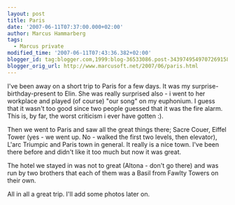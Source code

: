 ```yaml
---
layout: post
title: Paris
date: '2007-06-11T07:37:00.000+02:00'
author: Marcus Hammarberg
tags:
  - Marcus private
modified_time: '2007-06-11T07:43:36.382+02:00'
blogger_id: tag:blogger.com,1999:blog-36533086.post-3439749549707269158
blogger_orig_url: http://www.marcusoft.net/2007/06/paris.html
---
```


I've
been away on a short trip to Paris for a few days. It was my <span
id="SPELLING_ERROR_0"
class="blsp-spelling-corrected">surprise-birthday-present to
Elin. She
was really surprised also - i went to her
workplace and played (of course) "our song" on my euphonium. I guess
that it wasn't too good since two people guessed that it was the fire
alarm. This is, by far, the worst criticism i ever have gotten
:).

Then we went to Paris and saw all the great things there; Sacre Couer, Eiffel
Tower (yes - we went up. No - walked the first two levels, then
elevator), L'arc Triumpic and Paris town in general.
It really is a nice town. I've been there before and didn't like it too
much but now it was great.

The hotel we stayed in was not to great (Altona - don't go there) and was run
by two brothers that each of them was a Basil from Fawlty Towers
on their own.

All in all a great trip. I'll add some photos later on.

